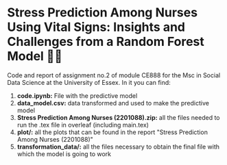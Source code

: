 # Stress Prediction Among Nurses Using Vital Signs: Insights and Challenges from a Random Forest Model 👩‍⚕️

Code and report of assignment no.2 of module CE888 for the Msc in Social Data Science at the University of Essex. In it you can find:

1. **code.ipynb:** File with the predictive model
2. **data_model.csv:** data transformed and used to make the predictive model
3. **Stress Prediction Among Nurses (2201088).zip:** all the files needed to run the .tex file in overleaf (including main.tex)
4. **plot/:** all the plots that can be found in the report "Stress Prediction Among Nurses (2201088)"
5. **transformation_data/:** all the files necessary to obtain the final file with which the model is going to work
